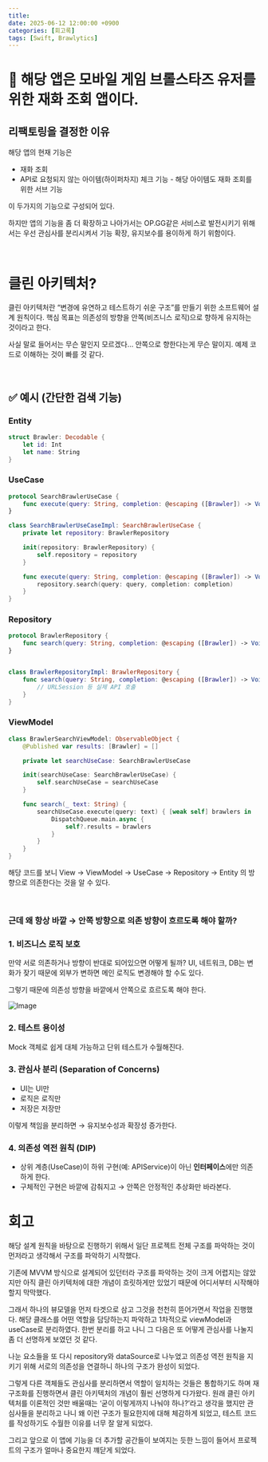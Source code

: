 ```yaml
---
title: 
date: 2025-06-12 12:00:00 +0900
categories: [회고록]
tags: [Swift, Brawlytics]
---
```


# 📌 해당 앱은 모바일 게임 브롤스타즈 유저를 위한 재화 조회 앱이다.

## 리팩토링을 결정한 이유

해당 앱의 현재 기능은 

- 재화 조회
- API로 요청되지 않는 아이템(하이퍼차지) 체크 기능 - 해당 아이템도 재화 조회를 위한 서브 기능

이 두가지의 기능으로 구성되어 있다. 

하지만 앱의 기능을 좀 더 확장하고 나아가서는 OP.GG같은 서비스로 발전시키기 위해서는 우선 관심사를 분리시켜서 기능 확장, 유지보수를 용이하게 하기 위함이다.

</br>

# 클린 아키텍처?
클린 아키텍처란 “변경에 유연하고 테스트하기 쉬운 구조”를 만들기 위한 소프트웨어 설계 원칙이다. 핵심 목표는 의존성의 방향을 안쪽(비즈니스 로직)으로 향하게 유지하는 것이라고 한다.

사실 말로 들어서는 무슨 말인지 모르겠다… 안쪽으로 향한다는게 무슨 말이지. 예제 코드로 이해하는 것이 빠를 것 같다.


</br>


## ✅ 예시 (간단한 검색 기능)


### Entity

```swift
struct Brawler: Decodable {
    let id: Int
    let name: String
}
```

### UseCase

```swift
protocol SearchBrawlerUseCase {
    func execute(query: String, completion: @escaping ([Brawler]) -> Void)
}

class SearchBrawlerUseCaseImpl: SearchBrawlerUseCase {
    private let repository: BrawlerRepository

    init(repository: BrawlerRepository) {
        self.repository = repository
    }

    func execute(query: String, completion: @escaping ([Brawler]) -> Void) {
        repository.search(query: query, completion: completion)
    }
}
```

### Repository 

```swift
protocol BrawlerRepository {
    func search(query: String, completion: @escaping ([Brawler]) -> Void)
}


class BrawlerRepositoryImpl: BrawlerRepository {
    func search(query: String, completion: @escaping ([Brawler]) -> Void) {
        // URLSession 등 실제 API 호출
    }
}
```

### ViewModel
```swift
class BrawlerSearchViewModel: ObservableObject {
    @Published var results: [Brawler] = []

    private let searchUseCase: SearchBrawlerUseCase

    init(searchUseCase: SearchBrawlerUseCase) {
        self.searchUseCase = searchUseCase
    }

    func search(_ text: String) {
        searchUseCase.execute(query: text) { [weak self] brawlers in
            DispatchQueue.main.async {
                self?.results = brawlers
            }
        }
    }
}
```

해당 코드를 보니 View → ViewModel → UseCase → Repository → Entity 의 방향으로 의존한다는 것을 알 수 있다.

</br>

### 근데 왜 항상 바깥 → 안쪽 방향으로 의존 방향이 흐르도록 해야 할까?


### 1. 비즈니스 로직 보호


만약 서로 의존하거나 방향이 반대로 되어있으면 어떻게 될까? UI, 네트워크, DB는 변화가 잦기 때문에 외부가 변하면 메인 로직도 변경해야 할 수도 있다. 


그렇기 때문에 의존성 방향을 바깥에서 안쪽으로 흐르도록 해야 한다.


![Image](https://github.com/user-attachments/assets/9d6a7f20-ab2d-4d9a-bb0c-b130e971c5f4)


### 2. 테스트 용이성


Mock 객체로 쉽게 대체 가능하고 단위 테스트가 수월해진다.


### 3. **관심사 분리 (Separation of Concerns)**


- UI는 UI만
- 로직은 로직만
- 저장은 저장만
  

이렇게 책임을 분리하면 → 유지보수성과 확장성 증가한다.


### 4. **의존성 역전 원칙 (DIP)**


- 상위 계층(UseCase)이 하위 구현(예: APIService)이 아닌 **인터페이스**에만 의존하게 한다.
- 구체적인 구현은 바깥에 감춰지고 → 안쪽은 안정적인 추상화만 바라본다.



# 회고

해당 설계 원칙을 바탕으로 진행하기 위해서 일단 프로젝트 전체 구조를 파악하는 것이 먼저라고 생각해서 구조를 파악하기 시작했다.

기존에 MVVM 방식으로 설계되어 있던터라 구조를 파악하는 것이 크게 어렵지는 않았지만 아직 클린 아키텍처에 대한 개념이 흐릿하게만 있었기 때문에 어디서부터 시작해야 할지 막막했다.

그래서 하나의 뷰모델을 먼저 타겟으로 삼고 그것을 천천히 뜯어가면서 작업을 진행했다. 해당 클래스를 어떤 역할을 담당하는지 파악하고 1차적으로 viewModel과 useCase로 분리하였다. 한번 분리를 하고 나니 그 다음은 또 어떻게 관심사를 나눌지 좀 더 선명하게 보였던 것 같다.

나눈 요소들을 또 다시 repository와 dataSource로 나누었고 의존성 역전 원칙을 지키기 위해 서로의 의존성을 연결하니 하나의 구조가 완성이 되었다.

그렇게 다른 객체들도 관심사를 분리하면서 역할이 일치하는 것들은 통합하기도 하며 재구조화를 진행하면서 클린 아키텍처의 개념이 훨씬 선명하게 다가왔다. 원래 클린 아키텍처를 이론적인 것만 배울때는 ‘굳이 이렇게까지 나눠야 하나?’라고 생각을 했지만 관심사들을 분리하고 나니 왜 이런 구조가 필요한지에 대해 체감하게 되었고, 테스트 코드를 작성하기도 수월한 이유를 너무 잘 알게 되었다.

그리고 앞으로 이 앱에 기능을 더 추가할 공간들이 보여지는 듯한 느낌이 들어서 프로젝트의 구조가 얼마나 중요한지 꺠닫게 되었다.
